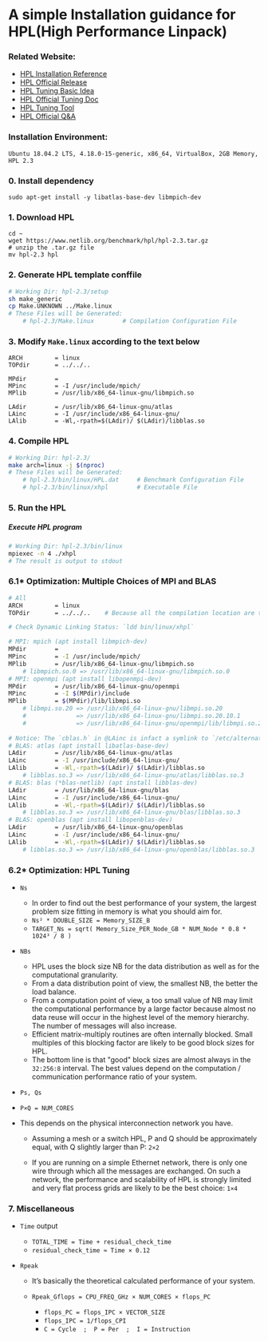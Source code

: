 # A simple Installation guidance for HPL(High Performance Linpack)

### Related Website:
* [HPL Installation Reference](https://www.howtoforge.com/tutorial/hpl-high-performance-linpack-benchmark-raspberry-pi/)
* [HPL Official Release](https://www.netlib.org/benchmark/hpl/)
* [HPL Tuning Basic Idea](http://www.crc.nd.edu/~rich/CRC_Summer_Scholars_2014/HPL-HowTo.pdf)
* [HPL Official Tuning Doc](http://www.netlib.org/benchmark/hpl/tuning.html)
* [HPL Tuning Tool](https://www.advancedclustering.com/act_kb/tune-hpl-dat-file/)
* [HPL Official Q&A](https://www.netlib.org/benchmark/hpl/faqs.html)

### Installation Environment:
    Ubuntu 18.04.2 LTS, 4.18.0-15-generic, x86_64, VirtualBox, 2GB Memory, HPL 2.3

### 0. Install dependency
    sudo apt-get install -y libatlas-base-dev libmpich-dev

### 1. Download HPL

    cd ~
    wget https://www.netlib.org/benchmark/hpl/hpl-2.3.tar.gz
    # unzip the .tar.gz file
    mv hpl-2.3 hpl

### 2. Generate HPL template conffile
```bash
# Working Dir: hpl-2.3/setup
sh make_generic
cp Make.UNKNOWN ../Make.linux
# These Files will be Generated:
	# hpl-2.3/Make.linux		# Compilation Configuration File
```

### 3. Modify `Make.linux` according to the text below

    ARCH         = linux
    TOPdir       = ../../..
    
    MPdir        = 
    MPinc        = -I /usr/include/mpich/
    MPlib        = /usr/lib/x86_64-linux-gnu/libmpich.so
    
    LAdir        = /usr/lib/x86_64-linux-gnu/atlas
    LAinc        = -I /usr/include/x86_64-linux-gnu/ 
    LAlib        = -Wl,-rpath=$(LAdir)/ $(LAdir)/libblas.so

### 4. Compile HPL
```bash
# Working Dir: hpl-2.3/
make arch=linux -j $(nproc)
# These Files will be Generated:
	# hpl-2.3/bin/linux/HPL.dat		# Benchmark Configuration File
	# hpl-2.3/bin/linux/xhpl		# Executable File
```

### 5. Run the HPL

##### Execute HPL program

```bash
# Working Dir: hpl-2.3/bin/linux
mpiexec -n 4 ./xhpl
# The result is output to stdout
```



### 6.1* Optimization: Multiple Choices of MPI and BLAS

```bash
# All
ARCH         = linux
TOPdir       = ../../..    # Because all the compilation location are three level higher

# Check Dynamic Linking Status: `ldd bin/linux/xhpl`

# MPI: mpich (apt install libmpich-dev)
MPdir        = 
MPinc        = -I /usr/include/mpich/
MPlib        = /usr/lib/x86_64-linux-gnu/libmpich.so
	# libmpich.so.0 => /usr/lib/x86_64-linux-gnu/libmpich.so.0
# MPI: openmpi (apt install libopenmpi-dev)
MPdir        = /usr/lib/x86_64-linux-gnu/openmpi
MPinc        = -I $(MPdir)/include
MPlib        = $(MPdir)/lib/libmpi.so
	# libmpi.so.20 => /usr/lib/x86_64-linux-gnu/libmpi.so.20
	#              => /usr/lib/x86_64-linux-gnu/libmpi.so.20.10.1
	#              => /usr/lib/x86_64-linux-gnu/openmpi/lib/libmpi.so.20.10.1
	
# Notice: The `cblas.h` in @LAinc is infact a symlink to `/etc/alternatives/cblas.h-x86_64-linux-gnu`, which symlink back to `cblas-atlas.h` or others. Make sure you use `update-alternatives --config libblas.so-x86_64-linux-gnu` to choose the correct `cblas.h`.
# BLAS: atlas (apt install libatlas-base-dev)
LAdir        = /usr/lib/x86_64-linux-gnu/atlas
LAinc        = -I /usr/include/x86_64-linux-gnu/ 
LAlib        = -Wl,-rpath=$(LAdir)/ $(LAdir)/libblas.so
	# libblas.so.3 => /usr/lib/x86_64-linux-gnu/atlas/libblas.so.3
# BLAS: blas (*blas-netlib) (apt install libblas-dev)
LAdir        = /usr/lib/x86_64-linux-gnu/blas
LAinc        = -I /usr/include/x86_64-linux-gnu/ 
LAlib        = -Wl,-rpath=$(LAdir)/ $(LAdir)/libblas.so
	# libblas.so.3 => /usr/lib/x86_64-linux-gnu/blas/libblas.so.3
# BLAS: openblas (apt install libopenblas-dev)
LAdir        = /usr/lib/x86_64-linux-gnu/openblas
LAinc        = -I /usr/include/x86_64-linux-gnu/ 
LAlib        = -Wl,-rpath=$(LAdir)/ $(LAdir)/libblas.so
	# libblas.so.3 => /usr/lib/x86_64-linux-gnu/openblas/libblas.so.3
```



### 6.2* Optimization: HPL Tuning

* `Ns`

    * In order to find out the best performance of your system, the largest problem size fitting in memory is what you should aim for.
    * `Ns² * DOUBLE_SIZE = Memory_SIZE_B`
    * `TARGET_Ns = sqrt( Memory_Size_PER_Node_GB * NUM_Node * 0.8 * 1024³ / 8 ) `

* `NBs`

    * HPL uses the block size NB for the data distribution as well as for the computational granularity.
    * From a data distribution point of view, the smallest NB, the better the load balance. 
    * From a computation point of view, a too small value of NB may limit the computational performance by a large factor because almost no data reuse will occur in the highest level of the memory hierarchy. The number of messages will also increase.
    * Efficient matrix-multiply routines are often internally blocked. Small multiples of this blocking factor are likely to be good block sizes for HPL.
    * The bottom line is that "good" block sizes are almost always in the `32:256:8` interval. The best values depend on the computation / communication performance ratio of your system.

* `Ps, Qs`
* `P×Q = NUM_CORES`
  
* This depends on the physical interconnection network you have. 
  
    * Assuming a mesh or a switch HPL, P and Q should be approximately equal, with Q slightly larger than P: `2×2`
    
    * If you are running on a simple Ethernet network, there is only one wire through which all the messages are exchanged. On such a network, the performance and scalability of HPL is strongly limited and very flat process grids are likely to be the best choice: `1×4`

### 7. Miscellaneous

* `Time` output

    * `TOTAL_TIME = Time + residual_check_time`
    * `residual_check_time ≈ Time × 0.12`

* `Rpeak`

    * It’s basically the theoretical calculated performance of your system.

    * `Rpeak_Gflops = CPU_FREQ_GHz × NUM_CORES × flops_PC`

        * `flops_PC = flops_IPC × VECTOR_SIZE`
        * `flops_IPC = 1/flops_CPI`
        * `C = Cycle  ;  P = Per  ;  I = Instruction`


